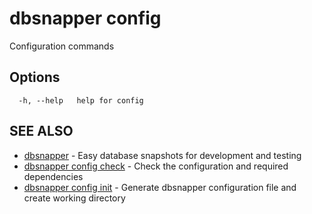 # dbsnapper config

Configuration commands

## Options

```
  -h, --help   help for config
```

## SEE ALSO

* [dbsnapper](dbsnapper.md)	 - Easy database snapshots for development and testing
* [dbsnapper config check](dbsnapper_config_check.md)	 - Check the configuration and required dependencies
* [dbsnapper config init](dbsnapper_config_init.md)	 - Generate dbsnapper configuration file and create working directory

